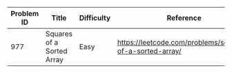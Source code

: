 | Problem ID | Title | Difficulty | Reference
| --- | --- | --- | ---
| 977 | Squares of a Sorted Array | Easy | https://leetcode.com/problems/squares-of-a-sorted-array/
